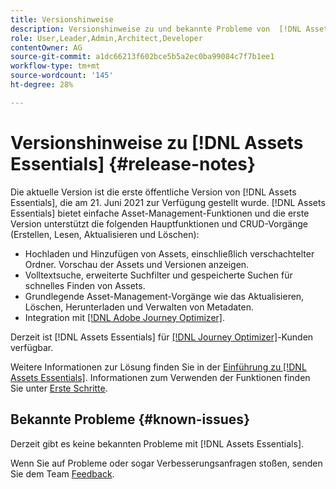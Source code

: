 ```yaml
---
title: Versionshinweise
description: Versionshinweise zu und bekannte Probleme von  [!DNL Assets Essentials]
role: User,Leader,Admin,Architect,Developer
contentOwner: AG
source-git-commit: a1dc66213f602bce5b5a2ec0ba99084c7f7b1ee1
workflow-type: tm+mt
source-wordcount: '145'
ht-degree: 28%

---
```



# Versionshinweise zu [!DNL Assets Essentials] {#release-notes}

Die aktuelle Version ist die erste öffentliche Version von [!DNL Assets Essentials], die am 21. Juni 2021 zur Verfügung gestellt wurde. [!DNL Assets Essentials] bietet einfache Asset-Management-Funktionen und die erste Version unterstützt die folgenden Hauptfunktionen und CRUD-Vorgänge (Erstellen, Lesen, Aktualisieren und Löschen):

* Hochladen und Hinzufügen von Assets, einschließlich verschachtelter Ordner. Vorschau der Assets und Versionen anzeigen.
* Volltextsuche, erweiterte Suchfilter und gespeicherte Suchen für schnelles Finden von Assets.
* Grundlegende Asset-Management-Vorgänge wie das Aktualisieren, Löschen, Herunterladen und Verwalten von Metadaten.
* Integration mit [[!DNL Adobe Journey Optimizer]](https://experienceleague.adobe.com/docs/journey-optimizer/using/create-messages/assets-essentials.html?lang=de).

Derzeit ist [!DNL Assets Essentials] für [[!DNL Journey Optimizer]](https://experienceleague.adobe.com/docs/journey-optimizer.html)-Kunden verfügbar.

Weitere Informationen zur Lösung finden Sie in der [Einführung zu [!DNL Assets Essentials]](introduction.md). Informationen zum Verwenden der Funktionen finden Sie unter [Erste Schritte](/help/get-started.md).

## Bekannte Probleme {#known-issues}

Derzeit gibt es keine bekannten Probleme mit [!DNL Assets Essentials].

<!--
* Use assets that do not have whitespace in the file names. The replies to comments do not work for such assets.
-->

Wenn Sie auf Probleme oder sogar Verbesserungsanfragen stoßen, senden Sie dem Team [Feedback](#provide-feedback).
